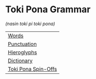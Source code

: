 # Toki Pona Grammar
*(nasin toki pi toki pona)*

| |
|:-|
| [Words](nimi.md) |
| [Punctuation](sitelen-pi-poka-nimi.md) |
| [Hieroglyphs](sitelen-pona.md) |
| [Dictionary](ale-pi-nimi-mute.md) |
| [Toki Pona Spin-Offs](toki-sin.md) |

